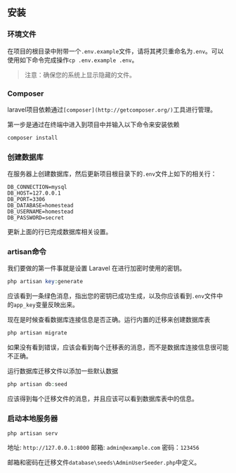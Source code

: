 ## 安装

### 环境文件

在项目的根目录中附带一个`.env.example`文件，请将其拷贝重命名为`.env`。可以使用如下命令完成操作`cp .env.example .env`。

> 注意：确保您的系统上显示隐藏的文件。


### Composer

laravel项目依赖通过`[composer](http://getcomposer.org/)`工具进行管理。

第一步是通过在终端中进入到项目中并输入以下命令来安装依赖

```php
composer install
```


### 创建数据库

在服务器上创建数据库，然后更新项目根目录下的`.env`文件上如下的相关行：

```
DB_CONNECTION=mysql
DB_HOST=127.0.0.1
DB_PORT=3306
DB_DATABASE=homestead
DB_USERNAME=homestead
DB_PASSWORD=secret
```

更新上面的行已完成数据库相关设置。

### artisan命令

我们要做的第一件事就是设置 Laravel 在进行加密时使用的密钥。


```php
php artisan key:generate
```

应该看到一条绿色消息，指出您的密钥已成功生成，以及你应该看到`.env`文件中的`app_key`变量反映出来。

现在是时候查看数据库连接信息是否正确。运行内置的迁移来创建数据库表

```php
php artisan migrate
```

如果没有看到错误，应该会看到每个迁移表的消息，而不是数据库连接信息很可能不正确。

运行数据库迁移文件以添加一些默认数据

```php
php artisan db:seed
```

应该得到每个迁移文件的消息，并且应该可以看到数据库表中的信息。

### 启动本地服务器
```
php artisan serv
```
地址: `http://127.0.0.1:8000` 邮箱: `admin@example.com` 密码：`123456`

邮箱和密码在迁移文件`database\seeds\AdminUserSeeder.php`中定义。

